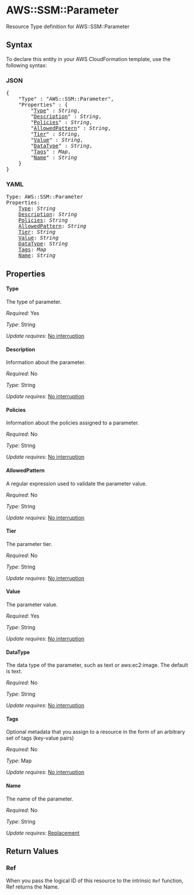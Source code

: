 # AWS::SSM::Parameter

Resource Type definition for AWS::SSM::Parameter

## Syntax

To declare this entity in your AWS CloudFormation template, use the following syntax:

### JSON

<pre>
{
    "Type" : "AWS::SSM::Parameter",
    "Properties" : {
        "<a href="#type" title="Type">Type</a>" : <i>String</i>,
        "<a href="#description" title="Description">Description</a>" : <i>String</i>,
        "<a href="#policies" title="Policies">Policies</a>" : <i>String</i>,
        "<a href="#allowedpattern" title="AllowedPattern">AllowedPattern</a>" : <i>String</i>,
        "<a href="#tier" title="Tier">Tier</a>" : <i>String</i>,
        "<a href="#value" title="Value">Value</a>" : <i>String</i>,
        "<a href="#datatype" title="DataType">DataType</a>" : <i>String</i>,
        "<a href="#tags" title="Tags">Tags</a>" : <i>Map</i>,
        "<a href="#name" title="Name">Name</a>" : <i>String</i>
    }
}
</pre>

### YAML

<pre>
Type: AWS::SSM::Parameter
Properties:
    <a href="#type" title="Type">Type</a>: <i>String</i>
    <a href="#description" title="Description">Description</a>: <i>String</i>
    <a href="#policies" title="Policies">Policies</a>: <i>String</i>
    <a href="#allowedpattern" title="AllowedPattern">AllowedPattern</a>: <i>String</i>
    <a href="#tier" title="Tier">Tier</a>: <i>String</i>
    <a href="#value" title="Value">Value</a>: <i>String</i>
    <a href="#datatype" title="DataType">DataType</a>: <i>String</i>
    <a href="#tags" title="Tags">Tags</a>: <i>Map</i>
    <a href="#name" title="Name">Name</a>: <i>String</i>
</pre>

## Properties

#### Type

The type of parameter.

_Required_: Yes

_Type_: String

_Update requires_: [No interruption](https://docs.aws.amazon.com/AWSCloudFormation/latest/UserGuide/using-cfn-updating-stacks-update-behaviors.html#update-no-interrupt)

#### Description

Information about the parameter.

_Required_: No

_Type_: String

_Update requires_: [No interruption](https://docs.aws.amazon.com/AWSCloudFormation/latest/UserGuide/using-cfn-updating-stacks-update-behaviors.html#update-no-interrupt)

#### Policies

Information about the policies assigned to a parameter.

_Required_: No

_Type_: String

_Update requires_: [No interruption](https://docs.aws.amazon.com/AWSCloudFormation/latest/UserGuide/using-cfn-updating-stacks-update-behaviors.html#update-no-interrupt)

#### AllowedPattern

A regular expression used to validate the parameter value.

_Required_: No

_Type_: String

_Update requires_: [No interruption](https://docs.aws.amazon.com/AWSCloudFormation/latest/UserGuide/using-cfn-updating-stacks-update-behaviors.html#update-no-interrupt)

#### Tier

The parameter tier.

_Required_: No

_Type_: String

_Update requires_: [No interruption](https://docs.aws.amazon.com/AWSCloudFormation/latest/UserGuide/using-cfn-updating-stacks-update-behaviors.html#update-no-interrupt)

#### Value

The parameter value.

_Required_: Yes

_Type_: String

_Update requires_: [No interruption](https://docs.aws.amazon.com/AWSCloudFormation/latest/UserGuide/using-cfn-updating-stacks-update-behaviors.html#update-no-interrupt)

#### DataType

The data type of the parameter, such as text or aws:ec2:image. The default is text.

_Required_: No

_Type_: String

_Update requires_: [No interruption](https://docs.aws.amazon.com/AWSCloudFormation/latest/UserGuide/using-cfn-updating-stacks-update-behaviors.html#update-no-interrupt)

#### Tags

Optional metadata that you assign to a resource in the form of an arbitrary set of tags (key-value pairs)

_Required_: No

_Type_: Map

_Update requires_: [No interruption](https://docs.aws.amazon.com/AWSCloudFormation/latest/UserGuide/using-cfn-updating-stacks-update-behaviors.html#update-no-interrupt)

#### Name

The name of the parameter.

_Required_: No

_Type_: String

_Update requires_: [Replacement](https://docs.aws.amazon.com/AWSCloudFormation/latest/UserGuide/using-cfn-updating-stacks-update-behaviors.html#update-replacement)

## Return Values

### Ref

When you pass the logical ID of this resource to the intrinsic `Ref` function, Ref returns the Name.
